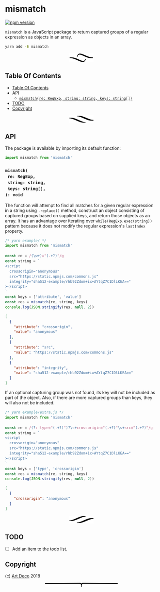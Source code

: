 # mismatch

[![npm version](https://badge.fury.io/js/mismatch.svg)](https://npmjs.org/package/mismatch)

`mismatch` is a JavaScript package to return captured groups of a regular expression as objects in an array.

```sh
yarn add -E mismatch
```

<p align="center"><a href="#table-of-contents"><img src=".documentary/section-breaks/0.svg?sanitize=true"></a></p>

## Table Of Contents

- [Table Of Contents](#table-of-contents)
- [API](#api)
  * [`mismatch(re: RegExp, string: string, keys: string[])`](#mismatchre-regexpstring-stringkeys-string-void)
- [TODO](#todo)
- [Copyright](#copyright)

<p align="center"><a href="#table-of-contents"><img src=".documentary/section-breaks/1.svg?sanitize=true"></a></p>

## API

The package is available by importing its default function:

```js
import mismatch from 'mismatch'
```

### `mismatch(`<br/>&nbsp;&nbsp;`re: RegExp,`<br/>&nbsp;&nbsp;`string: string,`<br/>&nbsp;&nbsp;`keys: string[],`<br/>`): void`

The function will attempt to find all matches for a given regular expression in a string using `.replace()` method, construct an object consisting of captured groups based on supplied keys, and return those objects as an array. It has an advantage over iterating over `while(RegExp.exec(string))` pattern because it does not modify the regular expression's `lastIndex` property.

```javascript
/* yarn example/ */
import mismatch from 'mismatch'

const re = /(\w+)="(.+?)"/g
const string = `
<script
  crossorigin="anonymous"
  src="https://static.npmjs.com/commons.js"
  integrity="sha512-example/rhb92Zdom+ix+AYtqZ7C1DlLKEA=="
></script>
`
const keys = ['attribute', 'value']
const res = mismatch(re, string, keys)
console.log(JSON.stringify(res, null, 2))
```

```json
[
  {
    "attribute": "crossorigin",
    "value": "anonymous"
  },
  {
    "attribute": "src",
    "value": "https://static.npmjs.com/commons.js"
  },
  {
    "attribute": "integrity",
    "value": "sha512-example/rhb92Zdom+ix+AYtqZ7C1DlLKEA=="
  }
]
```

If an optional capturing group was not found, its key will not be included as part of the object. Also, if there are more captured groups than keys, they will also not be included.

```javascript
/* yarn example/extra.js */
import mismatch from 'mismatch'

const re = /(?: type="(.+?)")?\s+crossorigin="(.+?)"\s+src="(.+?)"/g
const string = `
<script
  crossorigin="anonymous"
  src="https://static.npmjs.com/commons.js"
  integrity="sha512-example/rhb92Zdom+ix+AYtqZ7C1DlLKEA=="
></script>
`
const keys = ['type', 'crossorigin']
const res = mismatch(re, string, keys)
console.log(JSON.stringify(res, null, 2))
```

```json
[
  {
    "crossorigin": "anonymous"
  }
]
```

<p align="center"><a href="#table-of-contents"><img src=".documentary/section-breaks/2.svg?sanitize=true"></a></p>

## TODO

- [ ] Add an item to the todo list.

## Copyright

(c) [Art Deco][1] 2018

[1]: https://artdeco.bz

<p align="center"><a href="#table-of-contents"><img src=".documentary/section-breaks/-1.svg?sanitize=true"></a></p>